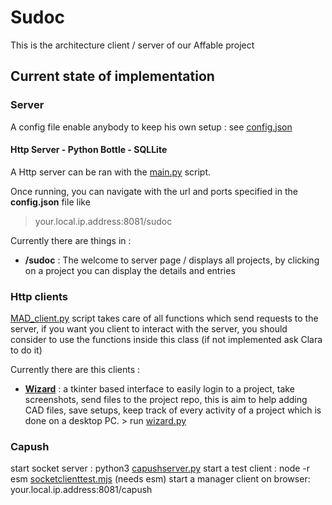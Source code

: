# Sudoc 
This is the architecture client / server of our Affable project

## Current state of implementation

### Server 

A config file enable anybody to keep his own setup : see [config.json](config.json)

#### Http Server - Python Bottle - SQLLite
A Http server can be ran with the [main.py](server/main.py) script.

Once running, you can navigate with the url and ports specified in the **config.json** file like 
> your.local.ip.address:8081/sudoc

Currently there are things in : 
- **/sudoc** : The welcome to server page / displays all projects, by clicking on a project you can display the details and entries
<!-- - **/mad/api** : The future subdomain which will listen to requests for accessing realtime datas from influxdb, allow to automatically generate reports on a lab, a machine, a project.
- **/mad/manager** : The interface for managing projects (creating new, editing, adding users)
- **/mad/postpage** : to post a file to a project (only project ID based for now) -->

<!-- #### MQTT Server - InfluxDB
If you have an installation of MQTT and influxdb, you can run the script [main.py](server/main.py) which only takes care of listening MQTT messages and save them inside influxdb
 -->
### Http clients
[MAD_client.py](clients/MAD_client.py) script takes care of all functions which send requests to the server, if you want you client to interact with the server, you should consider to use the functions inside this class (if not implemented ask Clara to do it)

Currently there are this clients : 
- **[Wizard](clients/Wizard)** : a tkinter based interface to easily login to a project, take screenshots, send files to the project repo, this is aim to help adding CAD files, save setups, keep track of every activity of a project which is done on a desktop PC. > run [wizard.py](clients/Wizard/wizard.py)
<!-- 
- OLD **[SatanicBot](clients/bots/SatanicBot)** : Alphabot1, Kevin's repo for his advances on robot displacement on a table

- **[Marcello](clients/bots/Marcello)** : Alphabot2, Clara's repo for her advances on gesture based interaction with the table robot -->

### Capush
start socket server : python3 [capushserver.py](server/capushserver.py)
start a test client : node -r esm [socketclienttest.mjs](clients/capush/socketclienttest.mjs)  (needs esm)
start a manager client on browser: your.local.ip.address:8081/capush
